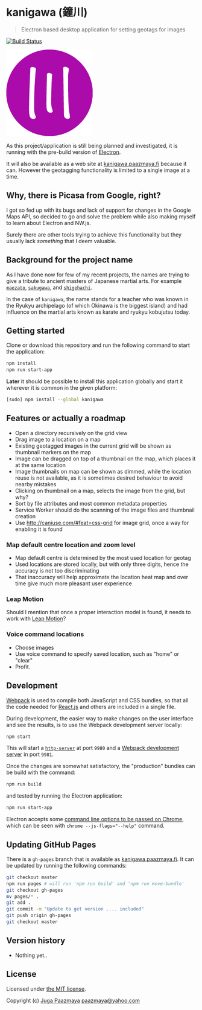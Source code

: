 # kanigawa (鐘川)

> Electron based desktop application for setting geotags for images

[![Build Status](https://travis-ci.org/paazmaya/kanigawa.svg)](https://travis-ci.org/paazmaya/kanigawa)

![kanigawa project logo](./icon.png)

As this project/application is still being planned and investigated, it is running
with the pre-build version of [Electron](http://electron.atom.io/).

It will also be available as a web site at [kanigawa.paazmaya.fi](http://kanigawa.paazmaya.fi)
because it can. However the geotagging functionality is limited to a single image at a time.

## Why, there is Picasa from Google, right?

I got so fed up with its bugs and lack of support for changes in the Google Maps API, so
decided to go and solve the problem while also making myself to learn about Electron and NW.js.

Surely there are other tools trying to achieve this functionality but they usually lack
_something_ that I deem valuable.

## Background for the project name

As I have done now for few of my recent projects, the names are trying to give a tribute to
ancient masters of Japanese martial arts. For example
[`maezato`](https://github.com/paazmaya/maezato),
[`sakugawa`](https://github.com/paazmaya/sakugawa), and
[`shigehachi`](https://github.com/paazmaya/shigehachi).

In the case of `kanigawa`, the name stands for a teacher who was known in the Ryukyu archipelago
(of which Okinawa is the biggest island) and had influence on the martial arts known as
karate and ryukyu kobujutsu today.

## Getting started

Clone or download this repository and run the following command to start the application:

```sh
npm install
npm run start-app
```

**Later** it should be possible to install this application globally and start it wherever
it is common in the given platform:

```sh
[sudo] npm install --global kanigawa
```

## Features or actually a roadmap

* Open a directory recursively on the grid view
* Drag image to a location on a map
* Existing geotagged images in the current grid will be shown as thumbnail markers on the map
* Image can be dragged on top of a thumbnail on the map, which places it at the same location
* Image thumbnails on map can be shown as dimmed, while the location reuse is not available, as it is sometimes desired behaviour to avoid nearby mistakes
* Clicking on thumbnail on a map, selects the image from the grid, but why?
* Sort by file attributes and most common metadata properties
* Service Worker should do the scanning of the image files and thumbnail creation
* Use http://caniuse.com/#feat=css-grid for image grid, once a way for enabling it is found

### Map default centre location and zoom level

* Map default centre is determined by the most used location for geotag
* Used locations are stored locally, but with only three digits, hence the accuracy is not too discriminating
* That inaccuracy will help approximate the location heat map and over time give much more pleasant user experience

### Leap Motion

Should I mention that once a proper interaction model is found, it needs to work with
[Leap Motion](https://developer.leapmotion.com/)?

### Voice command locations

* Choose images
* Use voice command to specify saved location, such as "home" or "clear"
* Profit.

## Development

[Webpack](https://webpack.github.io/) is used to compile both JavaScript and CSS bundles,
so that all the code needed for [React.js](http://facebook.github.io/react/)
and others are included in a single file.

During development, the easier way to make changes on the user interface and see the results,
is to use the Webpack development server locally:

```sh
npm start
```

This will start a [`http-server`](https://www.npmjs.com/package/http-server) at port `9980`
and a [Webpack development server](https://www.npmjs.com/package/webpack-dev-server)
in port `9981`.

Once the changes are somewhat satisfactory, the "production" bundles can be build with the command:

```sh
npm run build
```

and tested by running the Electron application:

```sh
npm run start-app
```

Electron accepts some [command line options to be passed on Chrome](https://github.com/atom/electron/blob/master/docs/api/chrome-command-line-switches.md),
which can be seen with `chrome --js-flags="--help"` command.

## Updating GitHub Pages

There is a `gh-pages` branch that is available as [kanigawa.paazmaya.fi](http://kanigawa.paazmaya.fi).
It can be updated by running the following commands:

```sh
git checkout master
npm run pages # will run 'npm run build' and 'npm run move-bundle'
git checkout gh-pages
mv pages/* .
git add .
git commit -m "Update to get version .... included"
git push origin gh-pages
git checkout master
```

## Version history

* Nothing yet..

## License

Licensed under [the MIT license](LICENSE).

Copyright (c) [Juga Paazmaya](http://paazmaya.fi) <paazmaya@yahoo.com>
